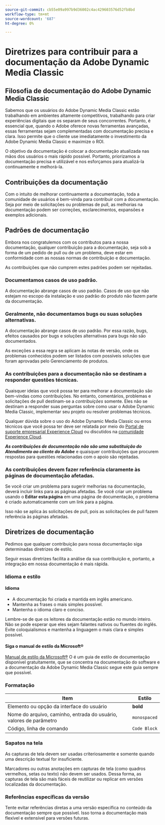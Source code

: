```yaml
---
source-git-commit: cb55e09a997b9d36002c4ac429603576d52fb8bd
workflow-type: tm+mt
source-wordcount: '687'
ht-degree: 0%

---
```

# Diretrizes para contribuir para a documentação da Adobe Dynamic Media Classic

## Filosofia de documentação do Adobe Dynamic Media Classic

Sabemos que os usuários do Adobe Dynamic Media Classic estão trabalhando em ambientes altamente competitivos, trabalhando para criar experiências digitais que os separam de seus concorrentes. Portanto, é essencial que, quando o Adobe oferece novas ferramentas avançadas, essas ferramentas sejam complementadas com documentação precisa e clara. Isso permite que o cliente use imediatamente o investimento da Adobe Dynamic Media Classic e maximize o ROI.

O objetivo da documentação é colocar a documentação atualizada nas mãos dos usuários o mais rápido possível. Portanto, priorizamos a documentação precisa e utilizável e nos esforçamos para atualizá-la continuamente e melhorá-la.

## Contribuições da documentação

Com o intuito de melhorar continuamente a documentação, toda a comunidade de usuários é bem-vinda para contribuir com a documentação. Seja por meio de solicitações ou problemas de pull, as melhorias na documentação podem ser correções, esclarecimentos, expansões e exemplos adicionais.

## Padrões de documentação

Embora nos congratulemos com os contributos para a nossa documentação, qualquer contribuição para a documentação, seja sob a forma de um pedido de pull ou de um problema, deve estar em conformidade com as nossas normas de contribuição e documentação.

As contribuições que não cumprem estes padrões podem ser rejeitadas.

### Documentamos casos de uso padrão.

A documentação abrange casos de uso padrão. Casos de uso que não estejam no escopo da instalação e uso padrão do produto não fazem parte da documentação.

### Geralmente, não documentamos bugs ou suas soluções alternativas.

A documentação abrange casos de uso padrão. Por essa razão, bugs, efeitos causados por bugs e soluções alternativas para bugs não são documentados.

As exceções a essa regra se aplicam às notas de versão, onde os problemas conhecidos podem ser listados com possíveis soluções que foram aprovadas pelo Gerenciamento de produtos.

### As contribuições para a documentação não se destinam a responder questões técnicas.

Quaisquer ideias que você possa ter para melhorar a documentação são bem-vindas como contribuições. No entanto, comentários, problemas e solicitações de pull destinam-se a *contribuições* somente. Eles não se destinam a responder suas perguntas sobre como usar o Adobe Dynamic Media Classic, implementar seu projeto ou resolver problemas técnicos.

Qualquer dúvida sobre o uso do Adobe Dynamic Media Classic ou erros técnicos que você possa ter deve ser relatada por meio do [Portal de suporte empresarial Experience Cloud](https://experienceleague.adobe.com/?support-solution=General&amp;support-tab=home#support) ou discutidos na [comunidade Experience Cloud](https://experienceleaguecommunities.adobe.com/t5/adobe-experience-manager/ct-p/adobe-experience-manager-community).

***As contribuições de documentação não são uma substituição do Atendimento ao cliente do Adobe*** e quaisquer contribuições que procurem respostas para questões relacionadas com o apoio são rejeitadas.

### As contribuições devem fazer referência claramente às páginas de documentação afetadas.

Se você criar um problema para sugerir melhorias na documentação, deverá incluir links para as páginas afetadas. Se você criar um problema usando o **Editar esta página** em uma página de documentação, o problema é criado automaticamente com um link para a página.

Isso não se aplica às solicitações de pull, pois as solicitações de pull fazem referência às páginas afetadas.

## Diretrizes de documentação

Pedimos que qualquer contribuição para nossa documentação siga determinadas diretrizes de estilo.

Seguir essas diretrizes facilita a análise da sua contribuição e, portanto, a integração em nossa documentação é mais rápida.

### Idioma e estilo

#### Idioma

* A documentação foi criada e mantida em inglês americano.
* Mantenha as frases o mais simples possível.
* Mantenha o idioma claro e conciso.

Lembre-se de que os leitores da documentação estão no mundo inteiro. Não se pode esperar que eles sejam falantes nativos ou fluentes do inglês. Evite coloquialismos e mantenha a linguagem o mais clara e simples possível.

#### Siga o manual de estilo da Microsoft®

[Manual de estilo da Microsoft®](https://docs.microsoft.com/en-us/style-guide/welcome/) O é um guia de estilo de documentação disponível gratuitamente, que se concentra na documentação do software e a documentação da Adobe Dynamic Media Classic segue este guia sempre que possível.

### Formatação

| Item | Estilo |
|---|---|
| Elemento ou opção da interface do usuário | **bold** |
| Nome do arquivo, caminho, entrada do usuário, valores de parâmetro | `monospaced` |
| Código, linha de comando | ```Code Block``` |

### Sapatos na tela

As capturas de tela devem ser usadas criteriosamente e somente quando uma descrição textual for insuficiente.

Marcadores ou outras anotações em capturas de tela (como quadros vermelhos, setas ou texto) não devem ser usados. Dessa forma, as capturas de tela são mais fáceis de reutilizar ou replicar em versões localizadas da documentação.

### Referências específicas da versão

Tente evitar referências diretas a uma versão específica no conteúdo da documentação sempre que possível. Isso torna a documentação mais flexível e extensível para versões futuras.
